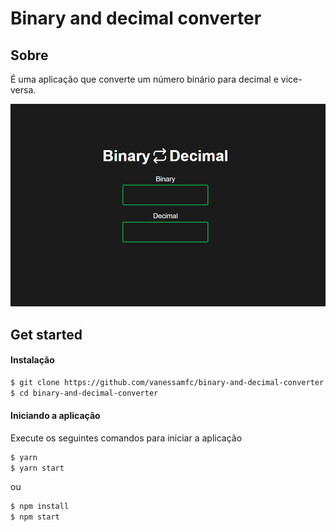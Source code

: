 # Binary and decimal converter

## Sobre

É uma aplicação que converte um número binário para decimal e vice-versa.

![Home Page](/readmeGif/home.gif?raw=true "Home Page")

## Get started

#### Instalação

```sh
$ git clone https://github.com/vanessamfc/binary-and-decimal-converter.git
$ cd binary-and-decimal-converter
```

#### Iniciando a aplicação

Execute os seguintes comandos para iniciar a aplicação

```sh
$ yarn
$ yarn start
```

ou

```sh
$ npm install
$ npm start
```
